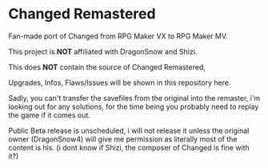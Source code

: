 # Changed Remastered

Fan-made port of Changed from RPG Maker VX to RPG Maker MV.

This project is **NOT** affiliated with DragonSnow and Shizi.

This does **NOT** contain the source of Changed Remastered,

Upgrades, Infos, Flaws/Issues will be shown in this repository here.

Sadly, you can't transfer the savefiles from the original into the remaster, i'm looking out for any solutions, for the time being you probably need to replay the game if it comes out.

Public Beta release is unscheduled, i will not release it unless the original owner (DragonSnow4) will give me permission as literally most of the content is his.
(i dont know if Shizi, the composer of Changed is fine with it?)
